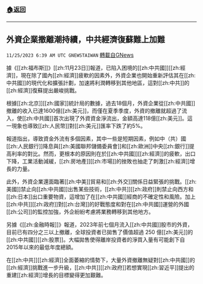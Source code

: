 ###  [:house:返回](README.md)
---


## 外資企業撤離潮持續，中共經濟復蘇難上加難
`11/25/2023 6:39 AM UTC GNEWSTAIWAN` [轉載自GNews](https://gnews.org/articles/2035506)



據《[[zh:福布斯]]》[[zh:11月23日]]報道，已陷入困境的[[zh:中共國]][[zh:經濟]]，現在除了國內[[zh:經濟]]疲軟的因素外，外資企業也開始重新評估其在[[zh:中共國]]的現代化和擴張計劃，加速將利潤轉移到其他地區，這對[[zh:中共]]的[[zh:經濟]]復蘇提出嚴峻挑戰。  

根據[[zh:北京]][[zh:國家]]統計局的數據，過去18個月，外資企業從[[zh:中共國]]撤離的收入已達1600億[[zh:美元]]，而僅在夏季季度，外資的撤離就超過了流入，使[[zh:中共國]]首次出現了外資資金淨流出，金額高達118億[[zh:美元]]。這一現象也導致[[zh:人民幣]]對[[zh:美元]]匯率下跌了約5%。

  

報道指出，導致資金外流有多個因素，其中一些是短期因素，例如中（共）國[[zh:人民銀行]]降息與[[zh:美國聯邦儲備委員會]]和[[zh:歐洲]]中央[[zh:銀行]]提高利率的對比。然而，更根本的原因則在於[[zh:中共國]][[zh:經濟]]的疲軟，出口下降，工業活動減緩，[[zh:房地產]][[zh:市場]]的挫敗也抽走了刺激[[zh:經濟]]增長的力量。

  

此外，外資企業還面臨著[[zh:中美]]貿易和[[zh:外交]]關係日益緊張的挑戰。[[zh:美國]]禁止向[[zh:中共國]]出售某些技術，[[zh:中共]][[zh:政府]]則禁止向西方和[[zh:日本]]出口重要物資，這增加了在[[zh:中共國]]經商的不確定性和風險。加上[[zh:中共]][[zh:政府]]對[[zh:台灣]]的好戰態度和對在[[zh:中共國]]運營的外國[[zh:公司]]的監控加強，外企紛紛考慮將業務轉移到其他地方。

  

另據《[[zh:金融時報]]》報道，2023年前七個月流入[[zh:中共國]]股市的外資，目前已有四分之三以上撤離，全球投資者已拋售了價值超過 250 億[[zh:美元]]的[[zh:中共國]][[zh:股票]]。大幅拋售使得離岸投資者的淨買入量有可能創下自2015年以來的最低年度總額。

  

在[[zh:中共]][[zh:經濟]]全面萎縮的情勢下，大量外資撤離無疑對[[zh:中共國]]的[[zh:經濟]]挑戰進一步升級，[[zh:中共]][[zh:政府]]若想實現[[zh:習近平]]提出的重建[[zh:經濟]]增長的目標變得更加艱難。
